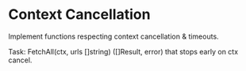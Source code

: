 # Context Cancellation

Implement functions respecting context cancellation & timeouts.

Task: FetchAll(ctx, urls []string) ([]Result, error) that stops early on ctx cancel.
